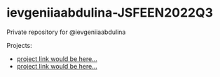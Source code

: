 # ievgeniiaabdulina-JSFEEN2022Q3

Private repository for @ievgeniiaabdulina

Projects:

- [project link would be here...]()
- [project link would be here...]()

